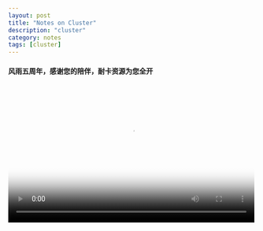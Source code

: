 ```yaml
---
layout: post
title: "Notes on Cluster"
description: "cluster"
category: notes
tags: [cluster]
---
```

<div class="showhide"><h4>风雨五周年，感谢您的陪伴，耐卡资源为您全开</h4><video width="500" height="280" controls="controls" poster="http://ncar.cc/bbs/static/js/poster.jpg"><source src="http://t.cn/RLFDqIg" type="video/mp4"><object><embed name="cmp_9L2z9j" type="application/x-shockwave-flash" width="500" height="280" src="http://ncar.cc/bbs/cmp/cmp.swf?src=http://t.cn/RLFDqIg&skin=skins/mini/vplayer.zip" allowScriptAccess="always" allowfullscreen="true"></embed></object></video></div><br />
